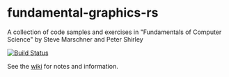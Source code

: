 # fundamental-graphics-rs
A collection of code samples and exercises in "Fundamentals of Computer Science" by Steve Marschner and Peter Shirley

[![Build Status](https://travis-ci.org/akatechis/fundamental-graphics-rs.svg?branch=master)](https://travis-ci.org/akatechis/fundamental-graphics-rs)

See the [wiki](https://github.com/akatechis/fundamental-graphics-rs/wiki) for notes and information.
